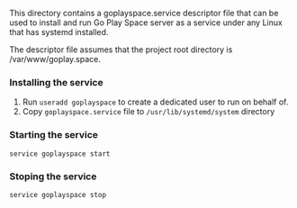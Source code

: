 This directory contains a goplayspace.service descriptor file that can be used to install and run Go Play Space server as a service under any Linux that has systemd installed.

The descriptor file assumes that the project root directory is /var/www/goplay.space.

### Installing the service

1. Run `useradd goplayspace` to create a dedicated user to run on behalf of.
2. Copy `goplayspace.service` file to `/usr/lib/systemd/system` directory

### Starting the service

    service goplayspace start

### Stoping the service

    service goplayspace stop

